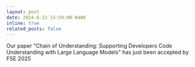 ```yaml
---
layout: post
date: 2024-6-22 15:59:00-0400
inline: true
related_posts: false
---
```


Our paper "Chain of Understanding: Supporting Developers Code
Understanding with Large Language Models" has just been accepted by FSE 2025
